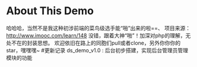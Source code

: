 # About This Demo
哈哈哈，当然不是我这种初涉前端的菜鸟级选手能“啪”出来的啦==、
项目来源：http://www.imooc.com/learn/148
没错，跟着大神“啪”！加深对php的理解，无处不在的封装思想。
欢迎依旧在路上的同胞们pull或者clone，另外你你你的star，嘿嘿嘿~
#更新记录
ds_demo_v1.0 : 后台初步搭建，实现后台管理员管理模块的功能

